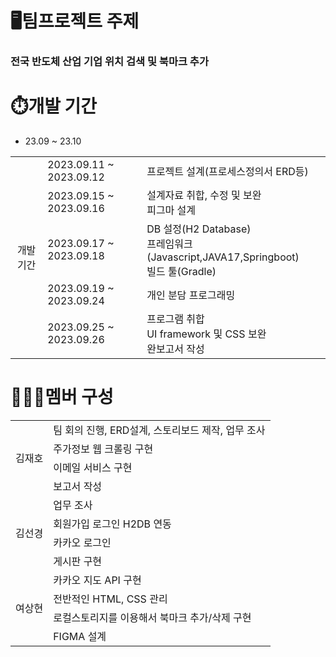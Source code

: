 # 🖥️팀프로젝트 주제
### 전국 반도체 산업 기업 위치 검색 및 북마크 추가

# ⏱️개발 기간
* 23.09 ~ 23.10
<table>
 <tr>
    <td rowspan="5"align="center">개발기간</td>
    <td>2023.09.11 ~ 2023.09.12</td>
    <td>프로젝트 설계(프로세스정의서 ERD등)</td>
  </tr>
  <tr>
    <td>2023.09.15 ~ 2023.09.16</td>
    <td>설계자료 취합, 수정 및 보완 <br> 피그마 설계</td>
  </tr>
  <tr>
    <td>2023.09.17 ~ 2023.09.18</td>
    <td>DB 설정(H2 Database) <br> 프레임워크(Javascript,JAVA17,Springboot) <br> 빌드 툴(Gradle)</td>
  </tr>
  <tr>
    <td>2023.09.19 ~ 2023.09.24</td>
    <td>개인 분담 프로그래밍</td>
  </tr>
  <tr>
    <td>2023.09.25 ~ 2023.09.26</td>
    <td>프로그램 취합 <br> UI framework 및 CSS 보완 <br> 완보고서 작성</td>
  </tr>
</table>

# 🧑‍🤝‍🧑멤버 구성
<table>
  <tr>
    <td rowspan="4">김재호</td>
    <td>팀 회의 진행, ERD설계, 스토리보드 제작, 업무 조사</td>
  </tr>
  <tr>
    <td>주가정보 웹 크롤링 구현</td>
  </tr>
  <tr>
    <td>이메일 서비스 구현</td>
  </tr>
  <tr>
    <td>보고서 작성</td>
  </tr>

  <tr>
    <td rowspan="4">김선경</td>
    <td>업무 조사</td>
  </tr>
  <tr>
    <td>회원가입 로그인 H2DB 연동</td>
  </tr>
  <tr>
    <td>카카오 로그인</td>
  </tr>
 <tr>
    <td>게시판 구현</td>
  </tr>

  <tr>
    <td rowspan="4">여상현</td>
    <td>카카오 지도 API 구현</td>
  </tr>
  <tr>
    <td>전반적인 HTML, CSS 관리 </td>
  </tr>
  <tr>
    <td>로컬스토리지를 이용해서 북마크 추가/삭제 구현</td>
  </tr>
  <tr>
    <td>FIGMA 설계</td>
  </tr>
</table>

